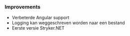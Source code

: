 ### Improvements

* Verbeterde Angular support
* Logging kan weggeschreven worden naar een bestand
* Eerste versie Stryker.NET